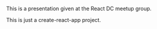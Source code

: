 This is a presentation given at the React DC meetup group.

This is just a create-react-app project.
